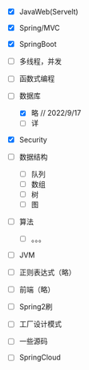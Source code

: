 - [x] JavaWeb(Servelt)

- [x] Spring/MVC

- [x] SpringBoot

- [ ] 多线程，并发

- [ ] 函数式编程

- [ ] 数据库

    - [x] 略            //  2022/9/17
    - [ ] 详

- [x] Security

- [ ] 数据结构

    - [ ] 队列
    - [ ] 数组
    - [ ] 树
    - [ ] 图

- [ ] 算法

    - [ ] 。。。

- [ ] JVM

- [ ] 正则表达式（略）

- [ ] 前端（略）

- [ ] Spring2刷

- [ ] 工厂设计模式

- [ ] 一些源码

- [ ] SpringCloud

    

